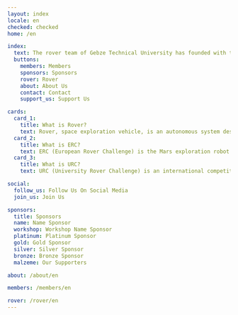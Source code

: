 ```yaml
---
layout: index
locale: en
checked: checked
home: /en

index:
  text: The rover team of Gebze Technical University has founded with the participation of students from different disciplines in order to bring robotic solutions to the problems of the future with the extraterrestrial environment and interplanetary missions.
  buttons:
    members: Members
    sponsors: Sponsors
    rover: Rover
    about: About Us
    contact: Contact
    support_us: Support Us

cards:
  card_1:
    title: What is Rover?
    text: Rover, space exploration vehicle, is an autonomous system designed to act in extreme conditions, produced to perform all specific tasks such as collecting information about other planets, examining samples taken from the field to investigate the possibility of life.
  card_2: 
    title: What is ERC?
    text: ERC (European Rover Challenge) is the Mars exploration robot competition held in Poland every year with teams from various countries around the world. The competition aims to provide new gains to the science and space industry. Additionally, it is the largest robotics and space event in Europe.
  card_3:
    title: What is URC?
    text: URC (University Rover Challenge) is an international competition organized by the Mars Society at MDRS (Mars Desert Research Station) in Utah - USA, to encourage university students to design next generation spacecraft.

social:
  follow_us: Follow Us On Social Media
  join_us: Join Us

sponsors:
  title: Sponsors
  name: Name Sponsor
  workshop: Workshop Name Sponsor
  platinum: Platinum Sponsor
  gold: Gold Sponsor
  silver: Silver Sponsor
  bronze: Bronze Sponsor
  malzeme: Our Supporters

about: /about/en

members: /members/en

rover: /rover/en
---
```


